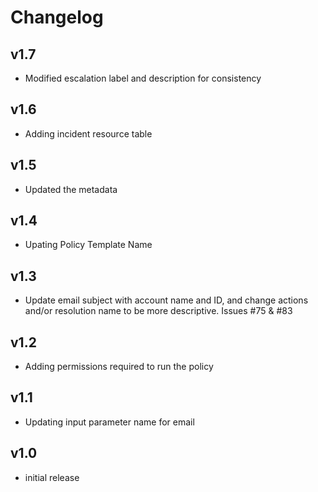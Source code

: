 # Changelog

## v1.7

- Modified escalation label and description for consistency

## v1.6

- Adding incident resource table

## v1.5

- Updated the metadata

## v1.4

- Upating Policy Template Name

## v1.3

- Update email subject with account name and ID, and change actions and/or resolution name to be more descriptive. Issues #75 & #83

## v1.2

- Adding permissions required to run the policy

## v1.1

- Updating input parameter name for email

## v1.0

- initial release
